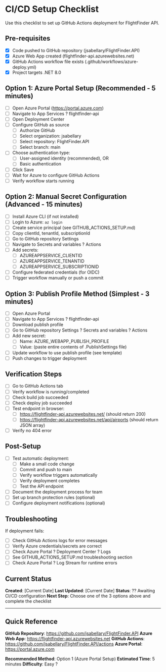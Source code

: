 # CI/CD Setup Checklist

Use this checklist to set up GitHub Actions deployment for FlightFinder API.

## Pre-requisites
- [x] Code pushed to GitHub repository (jsabellary/FlightFinder.API)
- [x] Azure Web App created (flightfinder-api.azurewebsites.net)
- [x] GitHub Actions workflow file exists (.github/workflows/azure-deploy.yml)
- [x] Project targets .NET 8.0

## Option 1: Azure Portal Setup (Recommended - 5 minutes)

- [ ] Open Azure Portal (https://portal.azure.com)
- [ ] Navigate to App Services ? flightfinder-api
- [ ] Open Deployment Center
- [ ] Configure GitHub as source
  - [ ] Authorize GitHub
  - [ ] Select organization: jsabellary
  - [ ] Select repository: FlightFinder.API
  - [ ] Select branch: main
- [ ] Choose authentication type:
  - [ ] User-assigned identity (recommended), OR
  - [ ] Basic authentication
- [ ] Click Save
- [ ] Wait for Azure to configure GitHub Actions
- [ ] Verify workflow starts running

## Option 2: Manual Secret Configuration (Advanced - 15 minutes)

- [ ] Install Azure CLI (if not installed)
- [ ] Login to Azure: `az login`
- [ ] Create service principal (see GITHUB_ACTIONS_SETUP.md)
- [ ] Copy clientId, tenantId, subscriptionId
- [ ] Go to GitHub repository Settings
- [ ] Navigate to Secrets and variables ? Actions
- [ ] Add secrets:
  - [ ] AZUREAPPSERVICE_CLIENTID
  - [ ] AZUREAPPSERVICE_TENANTID
  - [ ] AZUREAPPSERVICE_SUBSCRIPTIONID
- [ ] Configure federated credentials (for OIDC)
- [ ] Trigger workflow manually or push a commit

## Option 3: Publish Profile Method (Simplest - 3 minutes)

- [ ] Open Azure Portal
- [ ] Navigate to App Services ? flightfinder-api
- [ ] Download publish profile
- [ ] Go to GitHub repository Settings ? Secrets and variables ? Actions
- [ ] Add new secret:
  - [ ] Name: AZURE_WEBAPP_PUBLISH_PROFILE
  - [ ] Value: (paste entire contents of .PublishSettings file)
- [ ] Update workflow to use publish profile (see template)
- [ ] Push changes to trigger deployment

## Verification Steps

- [ ] Go to GitHub Actions tab
- [ ] Verify workflow is running/completed
- [ ] Check build job succeeded
- [ ] Check deploy job succeeded
- [ ] Test endpoint in browser:
  - [ ] https://flightfinder-api.azurewebsites.net/ (should return 200)
  - [ ] https://flightfinder-api.azurewebsites.net/api/airports (should return JSON array)
- [ ] Verify no 404 error

## Post-Setup

- [ ] Test automatic deployment:
  - [ ] Make a small code change
  - [ ] Commit and push to main
  - [ ] Verify workflow triggers automatically
  - [ ] Verify deployment completes
  - [ ] Test the API endpoint
- [ ] Document the deployment process for team
- [ ] Set up branch protection rules (optional)
- [ ] Configure deployment notifications (optional)

## Troubleshooting

If deployment fails:
- [ ] Check GitHub Actions logs for error messages
- [ ] Verify Azure credentials/secrets are correct
- [ ] Check Azure Portal ? Deployment Center ? Logs
- [ ] See GITHUB_ACTIONS_SETUP.md troubleshooting section
- [ ] Check Azure Portal ? Log Stream for runtime errors

## Current Status

**Created**: [Current Date]
**Last Updated**: [Current Date]
**Status**: ?? Awaiting CI/CD configuration
**Next Step**: Choose one of the 3 options above and complete the checklist

---

## Quick Reference

**GitHub Repository**: https://github.com/jsabellary/FlightFinder.API
**Azure Web App**: https://flightfinder-api.azurewebsites.net
**GitHub Actions**: https://github.com/jsabellary/FlightFinder.API/actions
**Azure Portal**: https://portal.azure.com

**Recommended Method**: Option 1 (Azure Portal Setup)
**Estimated Time**: 5 minutes
**Difficulty**: Easy ?
